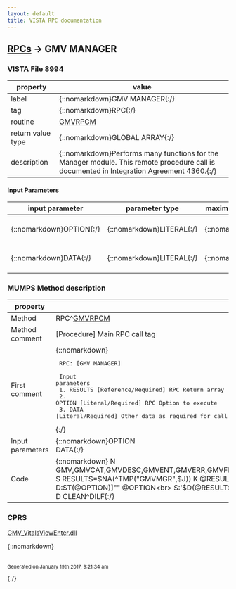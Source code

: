 ```yaml
---
layout: default
title: VISTA RPC documentation
---
```




## [RPCs](TableOfContent.md) &#8594; GMV MANAGER 



### VISTA File 8994 


 property | value 
--- | --- 
 label | {::nomarkdown}GMV MANAGER{:/}
 tag | {::nomarkdown}RPC{:/}
 routine | [GMVRPCM](http://code.osehra.org/dox/Routine_GMVRPCM_source.html)
 return value type | {::nomarkdown}GLOBAL ARRAY{:/}
 description | {::nomarkdown}Performs many functions for the Manager module. This remote procedure call is documented in Integration Agreement 4360.{:/}

#### Input Parameters

| input parameter | parameter type | maximum data length | required | description | 
| --- | --- | --- | --- | --- | 
| {::nomarkdown}OPTION{:/} | {::nomarkdown}LITERAL{:/} | {::nomarkdown}10{:/} | {::nomarkdown}true{:/} | {::nomarkdown}Routine tag line in GMVRPCM to call.{:/} | 
| {::nomarkdown}DATA{:/} | {::nomarkdown}LITERAL{:/} | {::nomarkdown}100{:/} | {::nomarkdown}true{:/} | {::nomarkdown}Other data as required for the call.{:/} | 


### MUMPS Method description

 property | value 
 --- | --- 
 Method | RPC^[GMVRPCM](http://code.osehra.org/dox/Routine_GMVRPCM_source.html)
 Method comment | [Procedure] Main RPC call tag
 First comment | {::nomarkdown}<pre> RPC: [GMV MANAGER]<br/><br/> Input parameters<br/>  1. RESULTS [Reference/Required] RPC Return array<br/>  2. OPTION [Literal/Required] RPC Option to execute<br/>  3. DATA [Literal/Required] Other data as required for call<br/></pre>{:/}
 Input parameters | {::nomarkdown}OPTION<br>DATA{:/}
 Code | {::nomarkdown}  N GMV,GMVCAT,GMVDESC,GMVENT,GMVERR,GMVFDA,GMVFLD,GMVIEN,GMVIT,GMVNAM,GMVNAME,GMVNEW,GMVOLD,GMVOWN,GMVOWNER,GMVQUAL,GMVROOT,GMVTYPE,GMVVAL,GMVVIT,GMVSCRN<br> S RESULTS=$NA(^TMP("GMVMGR",$J)) K @RESULTS<br> D:$T(@OPTION)]"" @OPTION<br> S:'$D(@RESULTS) @RESULTS@(0)="-1^No results returned"<br> D CLEAN^DILF{:/}


### CPRS

[GMV_VitalsViewEnter.dll]()

{::nomarkdown} <br/><br/><p style="font-size: 11px">Generated on January 19th 2017, 9:21:34 am</p>{:/}